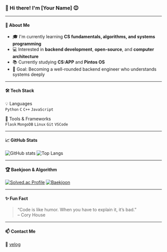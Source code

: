 ### 👋 Hi there! I'm [Your Name] 😊

---

#### 🌱 About Me
- 🎓 I'm currently learning **CS fundamentals, algorithms, and systems programming**  
- 💻 Interested in **backend development**, **open-source**, and **computer architecture**  
- 📚 Currently studying **CS:APP** and **Pintos OS**  
- 🎯 Goal: Becoming a well-rounded backend engineer who understands systems deeply  

---

#### 🛠 Tech Stack
💡 Languages  
`Python` `C` `C++` `JavaScript`

🧩 Tools & Frameworks  
`Flask` `MongoDB` `Linux` `Git` `VSCode`

---

#### 📈 GitHub Stats
![GitHub stats](https://github-readme-stats.vercel.app/api?username=kokominji&show_icons=true&theme=radical)
![Top Langs](https://github-readme-stats.vercel.app/api/top-langs/?username=kokominji&layout=compact&theme=radical)

---

#### 🏆 Baekjoon & Algorithm
[![Solved.ac Profile](http://mazassumnida.wtf/api/v2/generate_badge?boj=kokominji)](https://solved.ac/YOUR_BAEKJOON_ID)
[![Baekjoon](https://github-readme-boj.vercel.app/api?handle=kokominji)](https://solved.ac/YOUR_BAEKJOON_ID)

---

#### ✨ Fun Fact
> “Code is like humor. When you have to explain it, it’s bad.”  
> – Cory House  

---

#### 📫 Contact Me
📝 [velog]([https://yourblog.com](https://velog.io/@kmj6386/posts)) 
